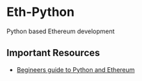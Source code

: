 # Eth-Python
Python based Ethereum development

## Important Resources

- [Begineers guide to Python and Ethereum](https://snakecharmers.ethereum.org/a-developers-guide-to-ethereum-pt-1/)

